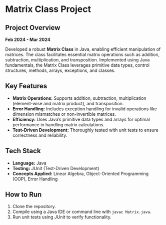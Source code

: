 
# Matrix Class Project

## Project Overview
**Feb 2024 - Mar 2024**

Developed a robust **Matrix Class** in Java, enabling efficient manipulation of matrices. The class facilitates essential matrix operations such as addition, subtraction, multiplication, and transposition. Implemented using Java fundamentals, the Matrix Class leverages primitive data types, control structures, methods, arrays, exceptions, and classes.

## Key Features
- **Matrix Operations:** Supports addition, subtraction, multiplication (element-wise and matrix product), and transposition.
- **Error Handling:** Includes exception handling for invalid operations like dimension mismatches or non-invertible matrices.
- **Efficiency:** Uses Java’s primitive data types and arrays for optimal performance in handling matrix calculations.
- **Test-Driven Development:** Thoroughly tested with unit tests to ensure correctness and reliability.

## Tech Stack
- **Language:** Java
- **Testing:** JUnit (Test-Driven Development)
- **Concepts Applied:** Linear Algebra, Object-Oriented Programming (OOP), Error Handling

## How to Run
1. Clone the repository.
2. Compile using a Java IDE or command line with `javac Matrix.java`.
3. Run unit tests using JUnit to verify functionality.

